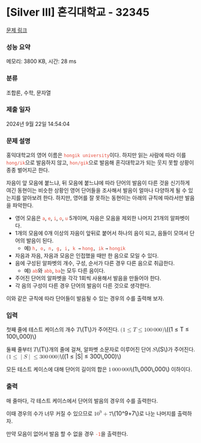 # [Silver III] 혼긱대학교 - 32345 

[문제 링크](https://www.acmicpc.net/problem/32345) 

### 성능 요약

메모리: 3800 KB, 시간: 28 ms

### 분류

조합론, 수학, 문자열

### 제출 일자

2024년 9월 22일 14:54:04

### 문제 설명

<p>홍익대학교의 영어 이름은 <span style="color:#e74c3c;"><code>hongik university</code></span>이다. 하지만 읽는 사람에 따라 이를 <span style="color:#e74c3c;"><code>hong/ik</code></span>으로 발음하지 않고, <span style="color:#e74c3c;"><code>hon/gik</code></span>으로 발음해 혼긱대학교가 되는 웃지 못할 상황이 종종 벌어지곤 한다. </p>

<p>자음이 앞 모음에 붙느냐, 뒤 모음에 붙느냐에 따라 단어의 발음이 다른 것을 신기하게 여긴 동현이는 비슷한 상황인 영어 단어들을 조사해서 발음이 얼마나 다양하게 될 수 있는지를 알아보려 한다. 하지만, 영어를 잘 못하는 동현이는 아래의 규칙에 따라서만 발음을 파악한다. </p>

<ul>
	<li>영어 모음은 <span style="color:#e74c3c;"><code>a</code></span>, <span style="color:#e74c3c;"><code>e</code></span>, <span style="color:#e74c3c;"><code>i</code></span>, <span style="color:#e74c3c;"><code>o</code></span>, <span style="color:#e74c3c;"><code>u</code></span> 5개이며, 자음은 모음을 제외한 나머지 21개의 알파벳이다.</li>
	<li>1개의 모음에 0개 이상의 자음이 앞뒤로 붙어서 하나의 음이 되고, 음들이 모여서 단어의 발음이 된다. 
	<ul>
		<li>예) <code><span style="color:#e74c3c;">h</span>, <span style="color:#e74c3c;">o</span>, <span style="color:#e74c3c;">n</span>, <span style="color:#e74c3c;">g</span>, <span style="color:#e74c3c;">i</span>, <span style="color:#e74c3c;">k</span> →</code> <code><span style="color:#e74c3c;">hong</span>, <span style="color:#e74c3c;">ik</span></code> <code>→</code> <span style="color:#e74c3c;"><code>hongik</code></span></li>
	</ul>
	</li>
	<li>자음과 자음, 자음과 모음은 인접했을 때만 한 음으로 모일 수 있다.</li>
	<li>음에 구성된 알파벳의 개수, 구성, 순서가 다른 경우 다른 음으로 취급한다.
	<ul>
		<li>예) <span style="color:#e74c3c;"><code>ab</code></span>와 <span style="color:#e74c3c;"><code>abb</code></span>, <span style="color:#e74c3c;"><code>ba</code></span>는 모두 다른 음이다.</li>
	</ul>
	</li>
	<li>주어진 단어의 알파벳을 각각 1회씩 사용해서 발음을 만들어야 한다.</li>
	<li>각 음의 구성이 다른 경우 단어의 발음이 다른 것으로 생각한다.</li>
</ul>

<p>이와 같은 규칙에 따라 단어들이 발음될 수 있는 경우의 수를 출력해 보자.</p>

### 입력 

 <p>첫째 줄에 테스트 케이스의 개수 <mjx-container class="MathJax" jax="CHTML" style="font-size: 109%; position: relative;"><mjx-math class="MJX-TEX" aria-hidden="true"><mjx-mi class="mjx-i"><mjx-c class="mjx-c1D447 TEX-I"></mjx-c></mjx-mi></mjx-math><mjx-assistive-mml unselectable="on" display="inline"><math xmlns="http://www.w3.org/1998/Math/MathML"><mi>T</mi></math></mjx-assistive-mml><span aria-hidden="true" class="no-mathjax mjx-copytext">\(T\)</span></mjx-container>가 주어진다.  <mjx-container class="MathJax" jax="CHTML" style="font-size: 109%; position: relative;"><mjx-math class="MJX-TEX" aria-hidden="true"><mjx-mo class="mjx-n"><mjx-c class="mjx-c28"></mjx-c></mjx-mo><mjx-mn class="mjx-n"><mjx-c class="mjx-c31"></mjx-c></mjx-mn><mjx-mo class="mjx-n" space="4"><mjx-c class="mjx-c2264"></mjx-c></mjx-mo><mjx-mi class="mjx-i" space="4"><mjx-c class="mjx-c1D447 TEX-I"></mjx-c></mjx-mi><mjx-mo class="mjx-n" space="4"><mjx-c class="mjx-c2264"></mjx-c></mjx-mo><mjx-mn class="mjx-n" space="4"><mjx-c class="mjx-c31"></mjx-c><mjx-c class="mjx-c30"></mjx-c><mjx-c class="mjx-c30"></mjx-c></mjx-mn><mjx-mstyle><mjx-mspace style="width: 0.167em;"></mjx-mspace></mjx-mstyle><mjx-mn class="mjx-n"><mjx-c class="mjx-c30"></mjx-c><mjx-c class="mjx-c30"></mjx-c><mjx-c class="mjx-c30"></mjx-c></mjx-mn><mjx-mo class="mjx-n"><mjx-c class="mjx-c29"></mjx-c></mjx-mo></mjx-math><mjx-assistive-mml unselectable="on" display="inline"><math xmlns="http://www.w3.org/1998/Math/MathML"><mo stretchy="false">(</mo><mn>1</mn><mo>≤</mo><mi>T</mi><mo>≤</mo><mn>100</mn><mstyle scriptlevel="0"><mspace width="0.167em"></mspace></mstyle><mn>000</mn><mo stretchy="false">)</mo></math></mjx-assistive-mml><span aria-hidden="true" class="no-mathjax mjx-copytext">\((1 ≤ T ≤ 100\,000)\)</span> </mjx-container></p>

<p>둘째 줄부터 <mjx-container class="MathJax" jax="CHTML" style="font-size: 109%; position: relative;"><mjx-math class="MJX-TEX" aria-hidden="true"><mjx-mi class="mjx-i"><mjx-c class="mjx-c1D447 TEX-I"></mjx-c></mjx-mi></mjx-math><mjx-assistive-mml unselectable="on" display="inline"><math xmlns="http://www.w3.org/1998/Math/MathML"><mi>T</mi></math></mjx-assistive-mml><span aria-hidden="true" class="no-mathjax mjx-copytext">\(T\)</span></mjx-container>개의 줄에 걸쳐, 알파벳 소문자로 이루어진 단어 <mjx-container class="MathJax" jax="CHTML" style="font-size: 109%; position: relative;"><mjx-math class="MJX-TEX" aria-hidden="true"><mjx-mi class="mjx-i"><mjx-c class="mjx-c1D446 TEX-I"></mjx-c></mjx-mi></mjx-math><mjx-assistive-mml unselectable="on" display="inline"><math xmlns="http://www.w3.org/1998/Math/MathML"><mi>S</mi></math></mjx-assistive-mml><span aria-hidden="true" class="no-mathjax mjx-copytext">\(S\)</span></mjx-container>가 주어진다. <mjx-container class="MathJax" jax="CHTML" style="font-size: 109%; position: relative;"><mjx-math class="MJX-TEX" aria-hidden="true"><mjx-mo class="mjx-n"><mjx-c class="mjx-c28"></mjx-c></mjx-mo><mjx-mn class="mjx-n"><mjx-c class="mjx-c31"></mjx-c></mjx-mn><mjx-mo class="mjx-n" space="4"><mjx-c class="mjx-c2264"></mjx-c></mjx-mo><mjx-texatom space="4" texclass="ORD"><mjx-mo class="mjx-n"><mjx-c class="mjx-c7C"></mjx-c></mjx-mo></mjx-texatom><mjx-mi class="mjx-i"><mjx-c class="mjx-c1D446 TEX-I"></mjx-c></mjx-mi><mjx-texatom texclass="ORD"><mjx-mo class="mjx-n"><mjx-c class="mjx-c7C"></mjx-c></mjx-mo></mjx-texatom><mjx-mo class="mjx-n" space="4"><mjx-c class="mjx-c2264"></mjx-c></mjx-mo><mjx-mn class="mjx-n" space="4"><mjx-c class="mjx-c33"></mjx-c><mjx-c class="mjx-c30"></mjx-c><mjx-c class="mjx-c30"></mjx-c></mjx-mn><mjx-mstyle><mjx-mspace style="width: 0.167em;"></mjx-mspace></mjx-mstyle><mjx-mn class="mjx-n"><mjx-c class="mjx-c30"></mjx-c><mjx-c class="mjx-c30"></mjx-c><mjx-c class="mjx-c30"></mjx-c></mjx-mn><mjx-mo class="mjx-n"><mjx-c class="mjx-c29"></mjx-c></mjx-mo></mjx-math><mjx-assistive-mml unselectable="on" display="inline"><math xmlns="http://www.w3.org/1998/Math/MathML"><mo stretchy="false">(</mo><mn>1</mn><mo>≤</mo><mrow data-mjx-texclass="ORD"><mo stretchy="false">|</mo></mrow><mi>S</mi><mrow data-mjx-texclass="ORD"><mo stretchy="false">|</mo></mrow><mo>≤</mo><mn>300</mn><mstyle scriptlevel="0"><mspace width="0.167em"></mspace></mstyle><mn>000</mn><mo stretchy="false">)</mo></math></mjx-assistive-mml><span aria-hidden="true" class="no-mathjax mjx-copytext">\((1 ≤ |S| ≤ 300\,000)\)</span> </mjx-container></p>

<p>모든 테스트 케이스에 대해 단어의 길이의 합은 <mjx-container class="MathJax" jax="CHTML" style="font-size: 109%; position: relative;"><mjx-math class="MJX-TEX" aria-hidden="true"><mjx-mn class="mjx-n"><mjx-c class="mjx-c31"></mjx-c></mjx-mn><mjx-mstyle><mjx-mspace style="width: 0.167em;"></mjx-mspace></mjx-mstyle><mjx-mn class="mjx-n"><mjx-c class="mjx-c30"></mjx-c><mjx-c class="mjx-c30"></mjx-c><mjx-c class="mjx-c30"></mjx-c></mjx-mn><mjx-mstyle><mjx-mspace style="width: 0.167em;"></mjx-mspace></mjx-mstyle><mjx-mn class="mjx-n"><mjx-c class="mjx-c30"></mjx-c><mjx-c class="mjx-c30"></mjx-c><mjx-c class="mjx-c30"></mjx-c></mjx-mn></mjx-math><mjx-assistive-mml unselectable="on" display="inline"><math xmlns="http://www.w3.org/1998/Math/MathML"><mn>1</mn><mstyle scriptlevel="0"><mspace width="0.167em"></mspace></mstyle><mn>000</mn><mstyle scriptlevel="0"><mspace width="0.167em"></mspace></mstyle><mn>000</mn></math></mjx-assistive-mml><span aria-hidden="true" class="no-mathjax mjx-copytext">\(1\,000\,000\)</span></mjx-container> 이하이다.</p>

### 출력 

 <p>매 줄마다, 각 테스트 케이스에서 단어의 발음의 경우의 수를 출력한다.</p>

<p>이때 경우의 수가 너무 커질 수 있으므로 <mjx-container class="MathJax" jax="CHTML" style="font-size: 109%; position: relative;"><mjx-math class="MJX-TEX" aria-hidden="true"><mjx-msup><mjx-mn class="mjx-n"><mjx-c class="mjx-c31"></mjx-c><mjx-c class="mjx-c30"></mjx-c></mjx-mn><mjx-script style="vertical-align: 0.393em;"><mjx-mn class="mjx-n" size="s"><mjx-c class="mjx-c39"></mjx-c></mjx-mn></mjx-script></mjx-msup><mjx-mo class="mjx-n" space="3"><mjx-c class="mjx-c2B"></mjx-c></mjx-mo><mjx-mn class="mjx-n" space="3"><mjx-c class="mjx-c37"></mjx-c></mjx-mn></mjx-math><mjx-assistive-mml unselectable="on" display="inline"><math xmlns="http://www.w3.org/1998/Math/MathML"><msup><mn>10</mn><mn>9</mn></msup><mo>+</mo><mn>7</mn></math></mjx-assistive-mml><span aria-hidden="true" class="no-mathjax mjx-copytext">\(10^9+7\)</span></mjx-container>로 나눈 나머지를 출력하자.</p>

<p>만약 모음이 없어서 발음 할 수 없을 경우 <span style="color:#e74c3c;"><code>-1</code></span>을 출력한다.</p>

